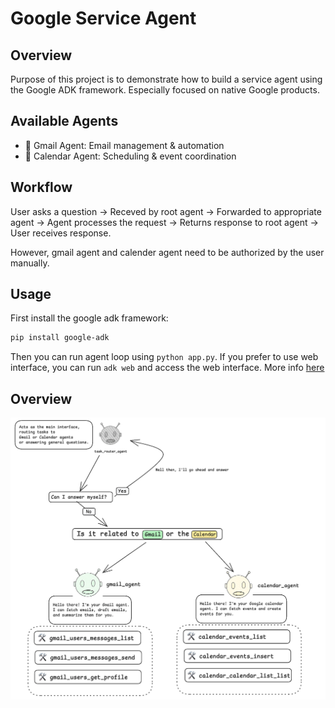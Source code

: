 # Google Service Agent 

## Overview
Purpose of this project is to demonstrate how to build a service agent using the Google ADK framework. Especially focused on native Google products.

## Available Agents
- 📧 Gmail Agent: Email management & automation
- 📅 Calendar Agent: Scheduling & event coordination

## Workflow
User asks a question -> Receved by root agent -> Forwarded to appropriate agent -> Agent processes the request -> Returns response to root agent -> User receives response.

However, gmail agent and calender agent need to be authorized by the user manually.

## Usage
First install the google adk framework:
```bash
pip install google-adk
```
Then you can run agent loop using `python app.py`. If you prefer to use web interface, you can run `adk web` and access the web interface. More info [here](service-agent/agents/README.md)

## Overview
![](.assets/workflow.png)